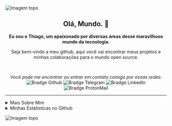 ![Imagem topo](./.github/assets/images/logo-topo.png)

<h2 align="center">
    Olá, Mundo. 👋
</h2>

<p align="center">
    <b>Eu sou o Thiago, um apaixonado por diversas áreas desse maravilhoso mundo da tecnologia.</b>
</p>

<p align="center">
    Seja bem-vindo a meu github, aqui você vai encontrar meus projetos e minhas colaborações para o mundo open source.
</p>

<br />

<p align="center">
    <i>Você pode me encontrar ou entrar em contato comigo por essas redes:</i>
    <br/>
    <img src="https://img.shields.io/badge/-Github-000?logo=github&style=for-the-badge&logoColor=white&link=https://github.com/thiagocarvalhodemello" alt="Bradge Github" />
    <img src="https://img.shields.io/badge/-Telegram-2CA5E0?logo=telegram&style=for-the-badge&logoColor=white&link=https://t.me/ghoticman" alt="Bradge Telegram" />
    <img src="https://img.shields.io/badge/-LinkedIn-0077B5?logo=linkedin&style=for-the-badge&logoColor=white&link=https://www.linkedin.com/in/thiago-carvalho-de-mello-98998b15b/" alt="Bradge LinkedIn" />
    <img src="https://img.shields.io/badge/-ProtonMail-8B89CC?logo=protonmail&style=for-the-badge&logoColor=white&link=mailto:thiagocarvalhodemello@protonmail.com" alt="Bradge ProtonMail" />
</p>

---

<details>
    <summary>Mais Sobre Mim</summary>
    <p>
        Sou um estudante de Sistemas de Informação, autodidata, apaixonado por tecnologia.<br />
        Atualmente venho aprendendo mais sobre o universo de desenvolvimento web e de sistemas, contribuindo com o mundo open source para colocar em prática os conhecimentos adquiridos em meus estudos. Também ajudo a galera que está iniciando na programação nas comunidades.
    </p>
    <ul>
        <li>🎓 Sistema de Informação | FADERGS</li>
        <li>🎯 Contribuindo e criando projetos open source</li>
        <li>📚 Estudando Javascript | Java | Dev Web | Inglês</li>
        <li>💬 Pode me fazer perguntas, gosto de ajudar!</li>
        <li>🎮 Me encontre no mundo dos games: <b>TheuzzLivee</b></li>
    </ul>
</details>

<details>
    <summary>Minhas Estátisticas no Github</summary>
    <p align="center">
        <b>Estátistica do Github</b> <br />
        <img src="https://github-readme-stats.vercel.app/api?username=thiagocarvalhodemello&theme=dark&show_icons=true&include_all_commits=true" alt="Estátisticas Gerais" />
    </p>
    <p align="center">
        <b>As techs utilizadas nos projetos</b> <br />
        <img src="https://github-readme-stats.vercel.app/api/top-langs?username=thiagocarvalhodemello&theme=dark" alt="Techs utilizadas nos projetos" />
    </p>
</details>

![Imagem topo](./.github/assets/images/logo-rodape.png)
